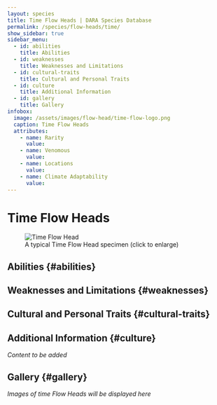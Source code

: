 ```yaml
---
layout: species
title: Time Flow Heads | DARA Species Database
permalink: /species/flow-heads/time/
show_sidebar: true
sidebar_menu:
  - id: abilities
    title: Abilities
  - id: weaknesses
    title: Weaknesses and Limitations
  - id: cultural-traits
    title: Cultural and Personal Traits
  - id: culture
    title: Additional Information
  - id: gallery
    title: Gallery
infobox:
  image: /assets/images/flow-head/time-flow-logo.png
  caption: Time Flow Heads
  attributes:
    - name: Rarity
      value: 
    - name: Venomous
      value: 
    - name: Locations
      value: 
    - name: Climate Adaptability
      value: 
---
```


# Time Flow Heads

<div class="species-image">
  <figure>
    <img src="{{ '/assets/images/time-example-1.png' | relative_url }}" 
         alt="Time Flow Head" 
         class="thumbnail" 
         onclick="openLightbox(this.src, this.alt)">
    <figcaption>A typical Time Flow Head specimen (click to enlarge)</figcaption>
  </figure>
</div>

## Abilities {#abilities}

## Weaknesses and Limitations {#weaknesses}

## Cultural and Personal Traits {#cultural-traits}

## Additional Information {#culture}

*Content to be added*

## Gallery {#gallery}

*Images of time Flow Heads will be displayed here*
